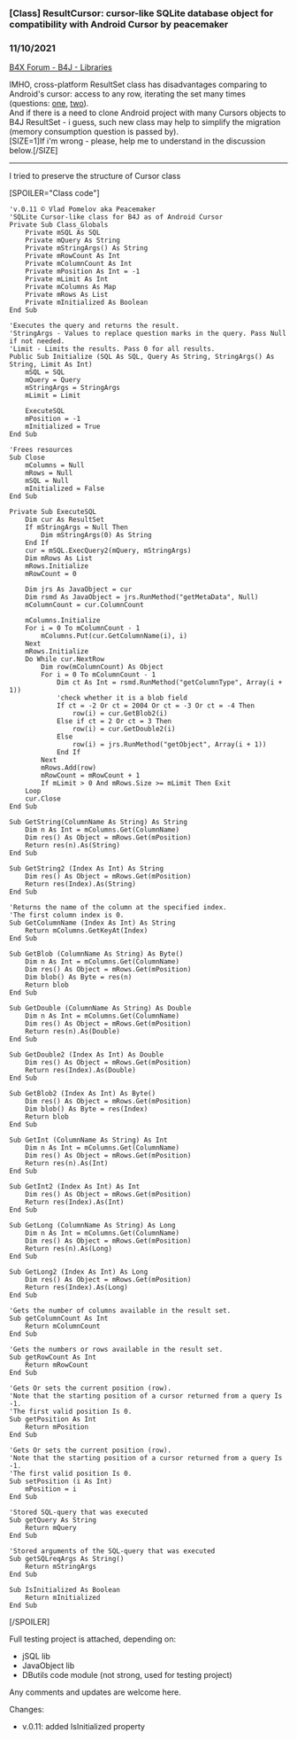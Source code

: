 ### [Class] ResultCursor: cursor-like SQLite database object for compatibility with Android Cursor by peacemaker
### 11/10/2021
[B4X Forum - B4J - Libraries](https://www.b4x.com/android/forum/threads/135852/)

IMHO, cross-platform ResultSet class has disadvantages comparing to Android's cursor: access to any row, iterating the set many times (questions: [one](https://www.b4x.com/android/forum/threads/cursor-to-resultset.135802/), [two](https://www.b4x.com/android/forum/threads/one-resultset-in-several-loops.135815/)).  
And if there is a need to clone Android project with many Cursors objects to B4J ResultSet - i guess, such new class may help to simplify the migration (memory consumption question is passed by).  
[SIZE=1]If i'm wrong - please, help me to understand in the discussion below.[/SIZE]  
  

---

  
I tried to preserve the structure of Cursor class  
  
[SPOILER="Class code"]  

```B4X
'v.0.11 © Vlad Pomelov aka Peacemaker  
'SQLite Cursor-like class for B4J as of Android Cursor  
Private Sub Class_Globals  
    Private mSQL As SQL  
    Private mQuery As String  
    Private mStringArgs() As String  
    Private mRowCount As Int  
    Private mColumnCount As Int  
    Private mPosition As Int = -1  
    Private mLimit As Int  
    Private mColumns As Map  
    Private mRows As List  
    Private mInitialized As Boolean  
End Sub  
  
'Executes the query and returns the result.  
'StringArgs - Values to replace question marks in the query. Pass Null if not needed.  
'Limit - Limits the results. Pass 0 for all results.  
Public Sub Initialize (SQL As SQL, Query As String, StringArgs() As String, Limit As Int)  
    mSQL = SQL  
    mQuery = Query  
    mStringArgs = StringArgs  
    mLimit = Limit  
      
    ExecuteSQL  
    mPosition = -1  
    mInitialized = True  
End Sub  
  
'Frees resources  
Sub Close  
    mColumns = Null  
    mRows = Null  
    mSQL = Null  
    mInitialized = False  
End Sub  
  
Private Sub ExecuteSQL  
    Dim cur As ResultSet  
    If mStringArgs = Null Then  
        Dim mStringArgs(0) As String  
    End If  
    cur = mSQL.ExecQuery2(mQuery, mStringArgs)  
    Dim mRows As List  
    mRows.Initialize  
    mRowCount = 0  
      
    Dim jrs As JavaObject = cur  
    Dim rsmd As JavaObject = jrs.RunMethod("getMetaData", Null)  
    mColumnCount = cur.ColumnCount  
      
    mColumns.Initialize  
    For i = 0 To mColumnCount - 1  
        mColumns.Put(cur.GetColumnName(i), i)  
    Next  
    mRows.Initialize  
    Do While cur.NextRow  
        Dim row(mColumnCount) As Object  
        For i = 0 To mColumnCount - 1  
            Dim ct As Int = rsmd.RunMethod("getColumnType", Array(i + 1))  
            'check whether it is a blob field  
            If ct = -2 Or ct = 2004 Or ct = -3 Or ct = -4 Then  
                row(i) = cur.GetBlob2(i)  
            Else if ct = 2 Or ct = 3 Then  
                row(i) = cur.GetDouble2(i)  
            Else  
                row(i) = jrs.RunMethod("getObject", Array(i + 1))  
            End If  
        Next  
        mRows.Add(row)  
        mRowCount = mRowCount + 1  
        If mLimit > 0 And mRows.Size >= mLimit Then Exit  
    Loop  
    cur.Close  
End Sub  
  
Sub GetString(ColumnName As String) As String  
    Dim n As Int = mColumns.Get(ColumnName)  
    Dim res() As Object = mRows.Get(mPosition)  
    Return res(n).As(String)  
End Sub  
  
Sub GetString2 (Index As Int) As String  
    Dim res() As Object = mRows.Get(mPosition)  
    Return res(Index).As(String)  
End Sub  
  
'Returns the name of the column at the specified index.  
'The first column index is 0.  
Sub GetColumnName (Index As Int) As String  
    Return mColumns.GetKeyAt(Index)  
End Sub  
  
Sub GetBlob (ColumnName As String) As Byte()  
    Dim n As Int = mColumns.Get(ColumnName)  
    Dim res() As Object = mRows.Get(mPosition)  
    Dim blob() As Byte = res(n)  
    Return blob  
End Sub  
  
Sub GetDouble (ColumnName As String) As Double  
    Dim n As Int = mColumns.Get(ColumnName)  
    Dim res() As Object = mRows.Get(mPosition)  
    Return res(n).As(Double)  
End Sub  
  
Sub GetDouble2 (Index As Int) As Double  
    Dim res() As Object = mRows.Get(mPosition)  
    Return res(Index).As(Double)  
End Sub  
  
Sub GetBlob2 (Index As Int) As Byte()  
    Dim res() As Object = mRows.Get(mPosition)  
    Dim blob() As Byte = res(Index)  
    Return blob  
End Sub  
  
Sub GetInt (ColumnName As String) As Int  
    Dim n As Int = mColumns.Get(ColumnName)  
    Dim res() As Object = mRows.Get(mPosition)  
    Return res(n).As(Int)  
End Sub  
  
Sub GetInt2 (Index As Int) As Int  
    Dim res() As Object = mRows.Get(mPosition)  
    Return res(Index).As(Int)  
End Sub  
  
Sub GetLong (ColumnName As String) As Long  
    Dim n As Int = mColumns.Get(ColumnName)  
    Dim res() As Object = mRows.Get(mPosition)  
    Return res(n).As(Long)  
End Sub  
  
Sub GetLong2 (Index As Int) As Long  
    Dim res() As Object = mRows.Get(mPosition)  
    Return res(Index).As(Long)  
End Sub  
  
'Gets the number of columns available in the result set.  
Sub getColumnCount As Int  
    Return mColumnCount  
End Sub  
  
'Gets the numbers or rows available in the result set.  
Sub getRowCount As Int  
    Return mRowCount  
End Sub  
  
'Gets Or sets the current position (row).  
'Note that the starting position of a cursor returned from a query Is -1.  
'The first valid position Is 0.  
Sub getPosition As Int  
    Return mPosition  
End Sub  
  
'Gets Or sets the current position (row).  
'Note that the starting position of a cursor returned from a query Is -1.  
'The first valid position Is 0.  
Sub setPosition (i As Int)  
    mPosition = i  
End Sub  
  
'Stored SQL-query that was executed  
Sub getQuery As String  
    Return mQuery  
End Sub  
  
'Stored arguments of the SQL-query that was executed  
Sub getSQLreqArgs As String()  
    Return mStringArgs  
End Sub  
  
Sub IsInitialized As Boolean  
    Return mInitialized  
End Sub
```

  
[/SPOILER]  
  
Full testing project is attached, depending on:  

- jSQL lib
- JavaObject lib
- DButils code module (not strong, used for testing project)

Any comments and updates are welcome here.  
  
Changes:  

- v.0.11: added IsInitialized property